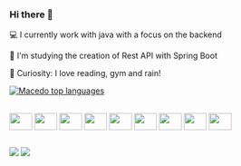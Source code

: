 ### Hi there 👋

 💻 I currently work with java with a focus on the backend
 
 🌱 I'm studying the creation of Rest API with Spring Boot
 
 🎩 Curiosity: I love reading, gym and rain!

<div align="left">
  
[![Macedo top languages](https://github-readme-stats.vercel.app/api/top-langs/?username=AlexandreMacedo7&theme=dracula)](https://github.com/anuraghazra/github-readme-stats)
  
 </div>
<div style="display: inline_block"><br>
  <img align="center" height="30" width="40" <img src="https://cdn.jsdelivr.net/gh/devicons/devicon/icons/java/java-original.svg" /></i>
  <img align="center" height="30" width="40" <img src="https://cdn.jsdelivr.net/gh/devicons/devicon/icons/spring/spring-original.svg" />    
  <img align="center" height="30" width="40" <img src="https://cdn.jsdelivr.net/gh/devicons/devicon/icons/git/git-original.svg"/>
  <img align="center" height="30" width="40" <img src="https://cdn.jsdelivr.net/gh/devicons/devicon/icons/postgresql/postgresql-original.svg" />
  <img align="center" height="30" width="40" <img src="https://cdn.jsdelivr.net/gh/devicons/devicon/icons/mysql/mysql-original.svg" />
  <img align="center" height="30" width="40" <img src="https://cdn.jsdelivr.net/gh/devicons/devicon/icons/mongodb/mongodb-plain.svg" /> 
  <img align="center" height="30" width="40" <img src="https://cdn.jsdelivr.net/gh/devicons/devicon/icons/csharp/csharp-original.svg" />  
  <img align="center" height="30" width="40" <img src="https://cdn.jsdelivr.net/gh/devicons/devicon/icons/html5/html5-original.svg" />
  <img align="center" height="30" width="40" <img src="https://cdn.jsdelivr.net/gh/devicons/devicon/icons/css3/css3-original.svg" />
</div>

##
<div>
<a href="https://www.linkedin.com/in/alexandre-costa-macedo/" target="_blank"><img src="https://img.shields.io/badge/LinkedIn-0077B5?style=for-the-badge&logo=linkedin&logoColor=white" target="_blank"></a>
<a href = "mailto:alexandre.cst.macedo@gmail.com"><img src="https://img.shields.io/badge/Gmail-D14836?style=for-the-badge&logo=gmail&logoColor=white" target="_blank"></a>
</div>
